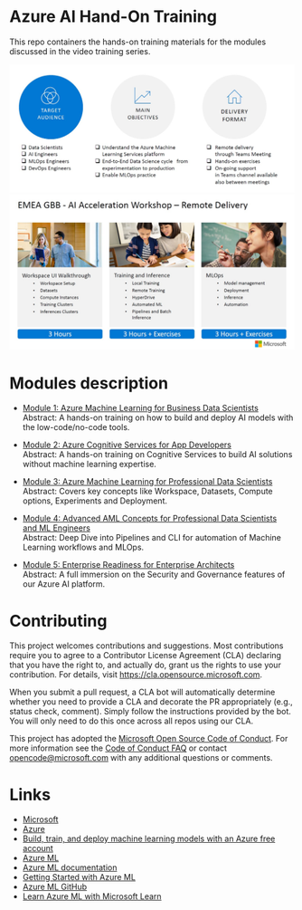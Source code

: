 # Azure AI Hand-On Training

This repo containers the hands-on training materials for the modules discussed in the video training series.

<img src="https://github.com/microsoft/azure-ai-hands-on-training/blob/main/images/img1.jpg?raw=true">
<br>
<img src="https://github.com/microsoft/azure-ai-hands-on-training/blob/main/images/img2.jpg?raw=true">

# Modules description
* [Module 1: Azure Machine Learning for Business Data Scientists](https://github.com/microsoft/azure-ai-hands-on-training/tree/main/module-01)<br>
Abstract: A hands-on training on how to build and deploy AI models with the low-code/no-code tools.

* [Module 2: Azure Cognitive Services for App Developers](https://github.com/microsoft/azure-ai-hands-on-training/tree/main/module-02)<br>
Abstract: A hands-on training on Cognitive Services to build AI solutions without machine learning expertise.

* [Module 3: Azure Machine Learning for Professional Data Scientists](https://github.com/microsoft/azure-ai-hands-on-training/tree/main/module-03)<br>
Abstract: Covers key concepts like Workspace, Datasets, Compute options, Experiments and Deployment.

* [Module 4: Advanced AML Concepts for Professional Data Scientists and ML Engineers](https://github.com/microsoft/azure-ai-hands-on-training/tree/main/module-04)<br>
Abstract: Deep Dive into Pipelines and CLI for automation of Machine Learning workflows and MLOps.

* [Module 5: Enterprise Readiness for Enterprise Architects](https://github.com/microsoft/azure-ai-hands-on-training/tree/main/module-05)<br>
Abstract: A full immersion on the Security and Governance features of our Azure AI platform.

# Contributing

This project welcomes contributions and suggestions.  Most contributions require you to agree to a
Contributor License Agreement (CLA) declaring that you have the right to, and actually do, grant us
the rights to use your contribution. For details, visit https://cla.opensource.microsoft.com.

When you submit a pull request, a CLA bot will automatically determine whether you need to provide
a CLA and decorate the PR appropriately (e.g., status check, comment). Simply follow the instructions
provided by the bot. You will only need to do this once across all repos using our CLA.

This project has adopted the [Microsoft Open Source Code of Conduct](https://opensource.microsoft.com/codeofconduct/).
For more information see the [Code of Conduct FAQ](https://opensource.microsoft.com/codeofconduct/faq/) or
contact [opencode@microsoft.com](mailto:opencode@microsoft.com) with any additional questions or comments.

# Links
* [Microsoft](https://microsoft.com)
* [Azure](https://azure.microsoft.com/en-us/)
* [Build, train, and deploy machine learning models with an Azure free account](https://azure.microsoft.com/en-us/free/services/machine-learning/)
* [Azure ML](https://azure.microsoft.com/en-us/services/machine-learning/)
* [Azure ML documentation](https://docs.microsoft.com/en-us/azure/machine-learning/)
* [Getting Started with Azure ML](https://docs.microsoft.com/en-us/azure/machine-learning/)
* [Azure ML GitHub](https://github.com/Azure/MachineLearningNotebooks/)
* [Learn Azure ML with Microsoft Learn](https://docs.microsoft.com/en-us/learn/browse/?products=azure&roles=data-scientist)
